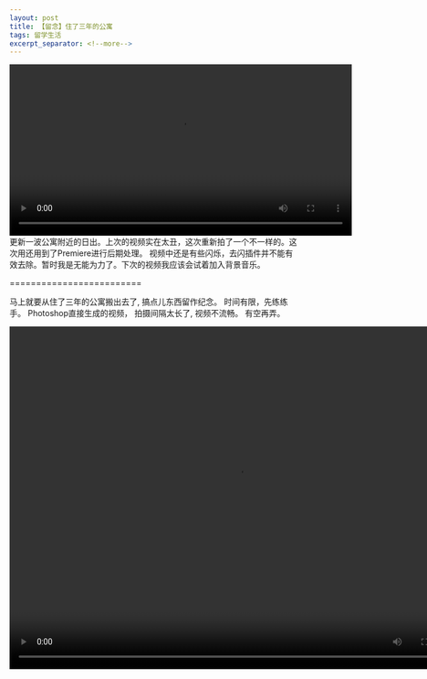 ```yaml
---
layout: post
title: 【留念】住了三年的公寓
tags: 留学生活
excerpt_separator: <!--more-->
---
```


<video width="600" height="300" controls="controls">
  <source src="/images/sunrise.mp4" type="video/mp4">
</video>
<!--more-->
更新一波公寓附近的日出。上次的视频实在太丑，这次重新拍了一个不一样的。这次用还用到了Premiere进行后期处理。
视频中还是有些闪烁，去闪插件并不能有效去除。暂时我是无能为力了。下次的视频我应该会试着加入背景音乐。

=========================

马上就要从住了三年的公寓搬出去了, 搞点儿东西留作纪念。
时间有限，先练练手。 Photoshop直接生成的视频， 拍摄间隔太长了, 视频不流畅。 有空再弄。

<video width="800" height="600" controls="controls">
  <source src="/images/Apartment.mp4" type="video/mp4">
</video>

